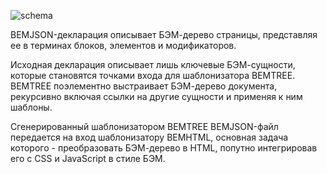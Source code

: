 ![schema](https://img-fotki.yandex.ru/get/16122/158800653.1/0_11568f_e0c04ef4_orig)

BEMJSON-декларация описывает БЭМ-дерево страницы, представляя ее в терминах блоков, элементов и модификаторов.

Исходная декларация описывает лишь ключевые БЭМ-сущности, которые становятся точками входа для шаблонизатора BEMTREE. 
BEMTREE поэлементно выстраивает БЭМ-дерево документа, рекурсивно включая ссылки на другие сущности и применяя к ним шаблоны.

Сгенерированный шаблонизатором BEMTREE BEMJSON-файл передается на вход шаблонизатору BEMHTML, основная задача которого - преобразовать БЭМ-дерево в HTML, попутно интегрировав его с CSS и JavaScript в стиле БЭМ.
